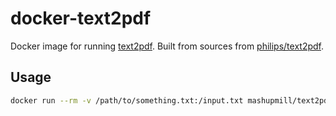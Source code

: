 # docker-text2pdf
Docker image for running [text2pdf](http://www.eprg.org/pdfcorner/text2pdf/). Built from sources from [philips/text2pdf](https://github.com/philips/text2pdf).

## Usage

```bash
docker run --rm -v /path/to/something.txt:/input.txt mashupmill/text2pdf /input.txt > output.pdf
```
